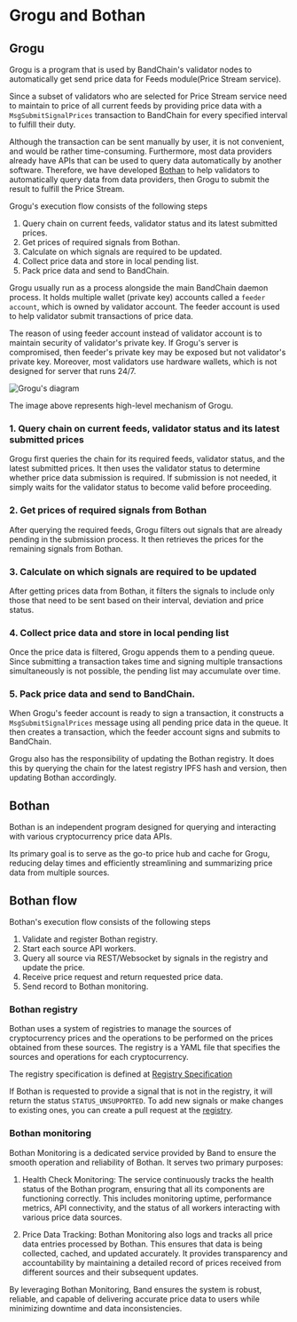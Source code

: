 # Grogu and Bothan

## Grogu

Grogu is a program that is used by BandChain's validator nodes to automatically get send price data for Feeds module(Price Stream service).

Since a subset of validators who are selected for Price Stream service need to maintain to price of all current feeds by providing price data with a `MsgSubmitSignalPrices` transaction to BandChain for every specified interval to fulfill their duty.

Although the transaction can be sent manually by user, it is not convenient, and would be rather time-consuming.
Furthermore, most data providers already have APIs that can be used to query data automatically by another software.
Therefore, we have developed [Bothan](#bothan) to help validators to automatically query data from data providers, then Grogu to submit the result to fulfill the Price Stream.

Grogu's execution flow consists of the following steps

1. Query chain on current feeds, validator status and its latest submitted prices.
2. Get prices of required signals from Bothan.
3. Calculate on which signals are required to be updated.
4. Collect price data and store in local pending list.
5. Pack price data and send to BandChain.

Grogu usually run as a process alongside the main BandChain daemon process. It holds multiple wallet (private key) accounts called a `feeder account`, which is owned by validator account. The feeder account is used to help validator submit
transactions of price data.

The reason of using feeder account instead of validator account is to maintain security of validator's private key.
If Grogu's server is compromised, then feeder's private key may be exposed but not validator's private key.
Moreover, most validators use hardware wallets, which is not designed for server that runs 24/7.

![Grogu's diagram](https://i.imgur.com/FmH2xxH.png)

The image above represents high-level mechanism of Grogu.

### 1. Query chain on current feeds, validator status and its latest submitted prices

Grogu first queries the chain for its required feeds, validator status, and the latest submitted prices. It then uses the validator status to determine whether price data submission is required. If submission is not needed, it simply waits for the validator status to become valid before proceeding.

### 2. Get prices of required signals from Bothan

After querying the required feeds, Grogu filters out signals that are already pending in the submission process. It then retrieves the prices for the remaining signals from Bothan.

### 3. Calculate on which signals are required to be updated

After getting prices data from Bothan, it filters the signals to include only those that need to be sent based on their interval, deviation and price status.

### 4. Collect price data and store in local pending list

Once the price data is filtered, Grogu appends them to a pending queue. Since submitting a transaction takes time and signing multiple transactions simultaneously is not possible, the pending list may accumulate over time.

### 5. Pack price data and send to BandChain.

When Grogu's feeder account is ready to sign a transaction, it constructs a `MsgSubmitSignalPrices` message using all pending price data in the queue. It then creates a transaction, which the feeder account signs and submits to BandChain.

Grogu also has the responsibility of updating the Bothan registry. It does this by querying the chain for the latest registry IPFS hash and version, then updating Bothan accordingly.

## Bothan

Bothan is an independent program designed for querying and interacting with various cryptocurrency price data APIs.

Its primary goal is to serve as the go-to price hub and cache for Grogu, reducing delay times and efficiently streamlining and summarizing price data from multiple sources.

## Bothan flow

Bothan's execution flow consists of the following steps

1. Validate and register Bothan registry.
2. Start each source API workers.
3. Query all source via REST/Websocket by signals in the registry and update the price.
4. Receive price request and return requested price data.
5. Send record to Bothan monitoring.

### Bothan registry

Bothan uses a system of registries to manage the sources of cryptocurrency prices and the operations to be performed on the prices obtained from these sources. The registry is a YAML file that specifies the sources and operations for each cryptocurrency.

The registry specification is defined at [Registry Specification](../signaling-hub/04-registry-specification.md)

If Bothan is requested to provide a signal that is not in the registry, it will return the status `STATUS_UNSUPPORTED`. To add new signals or make changes to existing ones, you can create a pull request at the [registry](https://github.com/bandprotocol/registry).

### Bothan monitoring

Bothan Monitoring is a dedicated service provided by Band to ensure the smooth operation and reliability of Bothan. It serves two primary purposes:

1. Health Check Monitoring:
   The service continuously tracks the health status of the Bothan program, ensuring that all its components are functioning correctly. This includes monitoring uptime, performance metrics, API connectivity, and the status of all workers interacting with various price data sources.

2. Price Data Tracking:
   Bothan Monitoring also logs and tracks all price data entries processed by Bothan. This ensures that data is being collected, cached, and updated accurately. It provides transparency and accountability by maintaining a detailed record of prices received from different sources and their subsequent updates.

By leveraging Bothan Monitoring, Band ensures the system is robust, reliable, and capable of delivering accurate price data to users while minimizing downtime and data inconsistencies.
